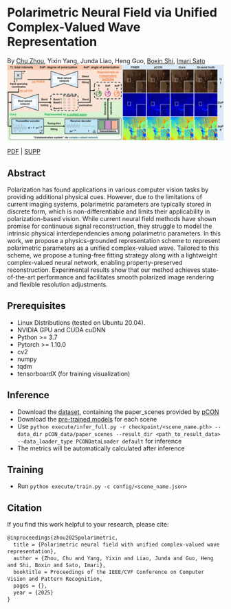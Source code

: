 # Polarimetric Neural Field via Unified Complex-Valued Wave Representation

By [Chu Zhou](https://fourson.github.io/), Yixin Yang, Junda Liao, Heng Guo, [Boxin Shi](http://ci.idm.pku.edu.cn/), [Imari Sato](https://research.nii.ac.jp/pbv/)
![Teaser](Teaser.png)

[PDF]() | [SUPP]()

## Abstract
Polarization has found applications in various computer vision tasks by providing additional physical cues. However, due to the limitations of current imaging systems, polarimetric parameters are typically stored in discrete form, which is non-differentiable and limits their applicability in polarization-based vision. While current neural field methods have shown promise for continuous signal reconstruction, they struggle to model the intrinsic physical interdependencies among polarimetric parameters. In this work, we propose a physics-grounded representation scheme to represent polarimetric parameters as a unified complex-valued wave. Tailored to this scheme, we propose a tuning-free fitting strategy along with a lightweight complex-valued neural network, enabling property-preserved reconstruction. Experimental results show that our method achieves state-of-the-art performance and facilitates smooth polarized image rendering and flexible resolution adjustments.

## Prerequisites
* Linux Distributions (tested on Ubuntu 20.04).
* NVIDIA GPU and CUDA cuDNN
* Python >= 3.7
* Pytorch >= 1.10.0
* cv2
* numpy
* tqdm
* tensorboardX (for training visualization)

## Inference
* Download the [dataset](https://1drv.ms/f/c/a7790f0fe4911ab5/Er2hzvpvg9lAkmGMu6FtrNIBMx7fLmI98ISQZfe51cQe8Q?e=bQmF0g), containing the paper_scenes provided by [pCON](https://visual.ee.ucla.edu/pcon.htm/)
* Download the [pre-trained models](https://1drv.ms/f/c/a7790f0fe4911ab5/EsFOvG6IqiRFhfWT3c3pTqoBRqE8or0_5Ihht31gUO4bPA?e=KUnoPq) for each scene 
* Use `python execute/infer_full.py -r checkpoint/<scene_name.pth> --data_dir pCON_data/paper_scenes --result_dir <path_to_result_data> --data_loader_type PCONDataLoader default` for inference
* The metrics will be automatically calculated after inference

## Training
* Run `python execute/train.py -c config/<scene_name.json>`

## Citation
If you find this work helpful to your research, please cite:
```
@inproceedings{zhou2025polarimetric,
  title = {Polarimetric neural field with unified complex-valued wave representation},
  author = {Zhou, Chu and Yang, Yixin and Liao, Junda and Guo, Heng and Shi, Boxin and Sato, Imari},
  booktitle = Proceedings of the IEEE/CVF Conference on Computer Vision and Pattern Recognition,
  pages = {},
  year = {2025}
}
```
